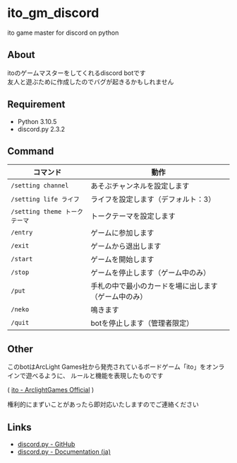 # ito_gm_discord

ito game master for discord on python

## About

itoのゲームマスターをしてくれるdiscord botです  
友人と遊ぶために作成したのでバグが起きるかもしれません

## Requirement

- Python 3.10.5
- discord.py 2.3.2

## Command

|コマンド|動作|
|---|---|
|`/setting channel`|あそぶチャンネルを設定します|
|`/setting life ライフ`|ライフを設定します（デフォルト：3）|
|`/setting theme トークテーマ`|トークテーマを設定します|
|`/entry`|ゲームに参加します|
|`/exit`|ゲームから退出します|
|`/start`|ゲームを開始します|
|`/stop`|ゲームを停止します（ゲーム中のみ）|
|`/put`|手札の中で最小のカードを場に出します（ゲーム中のみ）|
|`/neko`|鳴きます|
|`/quit`|botを停止します（管理者限定）|

## Other

このbotはArcLight Games社から発売されているボードゲーム「ito」をオンラインで遊べるように、
ルールと機能を表現したものです  

( [ito - ArclightGames Official](https://arclightgames.jp/product/ito/) )  


権利的にまずいことがあったら即対応いたしますのでご連絡ください  

## Links

- [discord.py - GitHub](https://github.com/Rapptz/discord.py)
- [discord.py - Documentation (ja)](https://discordpy.readthedocs.io/ja/latest/)
